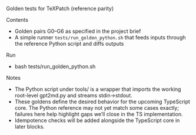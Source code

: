 Golden tests for TeXPatch (reference parity)

Contents
- Golden pairs G0–G6 as specified in the project brief
- A simple runner `tests/run_golden_python.sh` that feeds inputs through the reference Python script and diffs outputs

Run
- bash tests/run_golden_python.sh

Notes
- The Python script under tools/ is a wrapper that imports the working root-level gpt2md.py and streams stdin→stdout.
- These goldens define the desired behavior for the upcoming TypeScript core. The Python reference may not yet match some cases exactly; failures here help highlight gaps we’ll close in the TS implementation.
- Idempotence checks will be added alongside the TypeScript core in later blocks.

